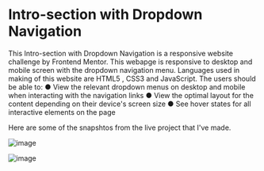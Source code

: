 # Intro-section with Dropdown Navigation

This Intro-section with Dropdown Navigation is a responsive website challenge by Frontend Mentor. This webapge is responsive to desktop and mobile screen with the dropdown navigation menu.
Languages used in making of this website are HTML5 , CSS3 and JavaScript.
The users should be able to:
● View the relevant dropdown menus on desktop and mobile when interacting with the navigation links
● View the optimal layout for the content depending on their device's screen size
● See hover states for all interactive elements on the page

Here are some of the snapshtos from the live project that I've made.

![image](https://user-images.githubusercontent.com/83506458/179280274-e69df12f-7e61-44d5-90de-1b7030cf7e9c.png)

![image](https://user-images.githubusercontent.com/83506458/179280771-66841f75-d47d-49be-8ce6-e5d9e103c8f5.png)
